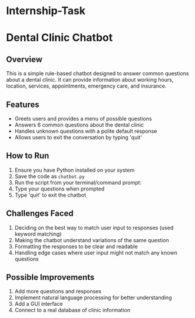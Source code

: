 # Internship-Task
# Dental Clinic Chatbot

## Overview
This is a simple rule-based chatbot designed to answer common questions about a dental clinic. It can provide information about working hours, location, services, appointments, emergency care, and insurance.

## Features
- Greets users and provides a menu of possible questions
- Answers 6 common questions about the dental clinic
- Handles unknown questions with a polite default response
- Allows users to exit the conversation by typing 'quit'

## How to Run
1. Ensure you have Python installed on your system
2. Save the code as `chatbot.py`
3. Run the script from your terminal/command prompt:
4. Type your questions when prompted
5. Type 'quit' to exit the chatbot

## Challenges Faced
1. Deciding on the best way to match user input to responses (used keyword matching)
2. Making the chatbot understand variations of the same question
3. Formatting the responses to be clear and readable
4. Handling edge cases where user input might not match any known questions

## Possible Improvements
1. Add more questions and responses
2. Implement natural language processing for better understanding
3. Add a GUI interface
4. Connect to a real database of clinic information 
